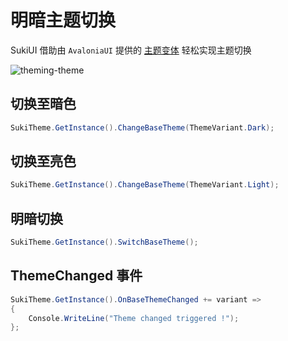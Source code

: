 # 明暗主题切换

SukiUI 借助由 `AvaloniaUI` 提供的 [主题变体](https://docs.avaloniaui.net/zh-Hans/docs/guides/styles-and-resources/how-to-use-theme-variants) 轻松实现主题切换

<img src="https://i.ibb.co/XzzfB9r/theming-theme.gif" alt="theming-theme">

## 切换至暗色

```csharp
SukiTheme.GetInstance().ChangeBaseTheme(ThemeVariant.Dark);
```

## 切换至亮色

```csharp
SukiTheme.GetInstance().ChangeBaseTheme(ThemeVariant.Light);
```

## 明暗切换

```csharp
SukiTheme.GetInstance().SwitchBaseTheme();
```

## ThemeChanged 事件

```csharp
SukiTheme.GetInstance().OnBaseThemeChanged += variant =>
{
    Console.WriteLine("Theme changed triggered !");
};
```